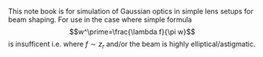 This note book is for simulation of Gaussian optics in simple lens setups for beam shaping. 
For use in the case where simple formula $$w^\prime=\frac{\lambda f}{\pi w}$$ is insufficent
i.e. where $f\sim z_r$ and/or the beam is highly elliptical/astigmatic.
